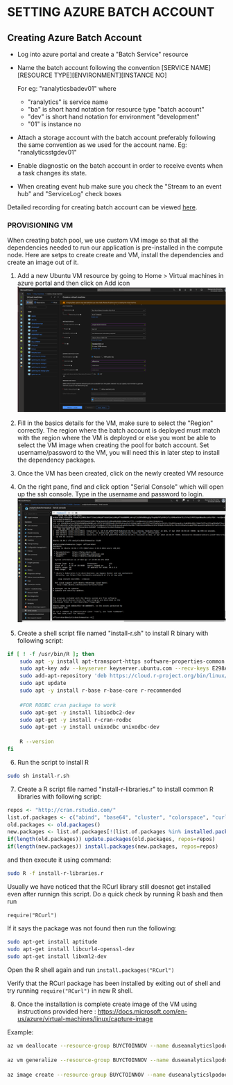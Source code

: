# SETTING AZURE BATCH ACCOUNT

## Creating Azure Batch Account
* Log into azure portal and create a "Batch Service" resource
* Name the batch account following the convention [SERVICE NAME][RESOURCE TYPE][ENVIRONMENT][INSTANCE NO]
    
    For eg: "ranalyticsbadev01" where 
    * "ranalytics" is service name
    * "ba" is short hand notation for resource type "batch account"
    * "dev" is short hand notation for environment "development"
    * "01" is instance no     
     
* Attach a storage account with the batch account preferably following the same convention as we used for the account name. Eg: "ranalyticsstgdev01"
* Enable diagnostic on the batch account in order to receive events when a task changes its state.
* When creating event hub make sure you check the "Stream to an event hub" and "ServiceLog" check boxes

Detailed recording for creating batch account can be viewed [here](https://drive.google.com/open?id=1w7C6vjYlavqsx0c7_vHL1uj6mSGWNXIJ).

### PROVISIONING VM

When creating batch pool, we use custom VM image so that all the dependencies needed to run our application is pre-installed in the compute node. Here are setps to create create and VM, install the dependencies and create an image out of it.
    
1) Add a new Ubuntu VM resource by going to Home > Virtual machines in azure portal and then click on Add icon
![alt text](./images/create-vm.png)

2) Fill in the basics details for the VM, make sure to select the "Region" correctly. The region where the batch account is deployed must match with the region where the VM is deployed or else you wont be able to select the VM image when creating the pool for batch account. Set username/password to the VM, you will need this in later step to install the dependency packages.

3) Once the VM has been created, click on the newly created VM resource

4) On the right pane, find and click option "Serial Console" which will open up the ssh console. Type in the username and password to login.
![alt text](./images/serial-console.png)

5) Create a shell script file named "install-r.sh" to install R binary with following script:
```sh
if [ ! -f /usr/bin/R ]; then
    sudo apt -y install apt-transport-https software-properties-common
	sudo apt-key adv --keyserver keyserver.ubuntu.com --recv-keys E298A3A825C0D65DFD57CBB651716619E084DAB9
	sudo add-apt-repository 'deb https://cloud.r-project.org/bin/linux/ubuntu bionic-cran35/'
	sudo apt update
	sudo apt -y install r-base r-base-core r-recommended
	
	#FOR RODBC cran package to work
	sudo apt-get -y install libiodbc2-dev
	sudo apt-get -y install r-cran-rodbc
	sudo apt-get -y install unixodbc unixodbc-dev
	
	R --version
fi
```
6) Run the script to install R 
```sh
sudo sh install-r.sh
```
7) Create a R script file named "install-r-libraries.r" to install common R libraries with following script:
```R
repos <- "http://cran.rstudio.com/"
list.of.packages <- c("abind", "base64", "cluster", "colorspace", "curl", "data.label", "digest", "doMPI", "doParallel", "doSNOW", "fBasics", "fields", "foreach", "gdata", "ggplot2", "gmodels", "gplots", "grid", "gtools", "here", "img", "iterators", "jpeg", "jsonlite", "MASS", "matrixStats", "MCMCpack", "nws", "outliers", "outliers", "pixmap", "plot3D", "plotrix", "plyr", "png", "polyr", "quadprog", "RCurl", "reshape2", "rJava", "RJDBC", "rjson", "RJSONIO", "RODBC", "sendmailR", "snowfall", "som", "SuppDists", "xgboost", "XLConnect", "xlsx", "XML", "yaml", ifelse(test = length(grep(pattern = "2.15",x = R.version.string,fixed = T))>0,"tcltk","tcltk2"))
old.packages <- old.packages()
new.packages <- list.of.packages[!(list.of.packages %in% installed.packages()[,"Package"])]
if(length(old.packages)) update.packages(old.packages, repos=repos)
if(length(new.packages)) install.packages(new.packages, repos=repos)
```

and then execute it using command:

```sh
sudo R -f install-r-libraries.r
```

Usually we have noticed that the RCurl library still doesnot get installed even after runnign this script. Do a quick check by running R bash and then run 

```require("RCurl")```

If it says the package was not found then run the following:

```sh
sudo apt-get install aptitude
sudo apt-get install libcurl4-openssl-dev
sudo apt-get install libxml2-dev
```

Open the R shell again and run ```install.packages("RCurl")```

Verify that the RCurl package has been installed by exiting out of shell and try running ```require("RCurl")``` in new R shell.

8) Once the installation is complete create image of the VM using instructions provided here : https://docs.microsoft.com/en-us/azure/virtual-machines/linux/capture-image

Example:
```sh
az vm deallocate --resource-group BUYCTOINNOV --name duseanalyticslpodoegenerator01vm

az vm generalize --resource-group BUYCTOINNOV --name duseanalyticslpodoegenerator01vm

az image create --resource-group BUYCTOINNOV --name duseanalyticslpodoegenerator01vmi --source duseanalyticslpodoegenerator01vm --location "East US"
```
